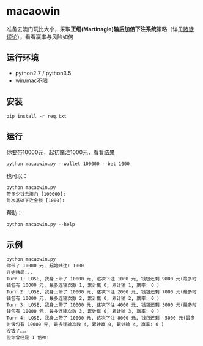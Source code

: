 # macaowin
准备去澳门玩比大小，采取**正缆(Martinagle)输后加倍下注系统**策略（详见[赌徒谬论](http://baike.baidu.com/link?url=EarWTdUIPjB6GVJPVigSUdR-x3Wegg-1iP4_qi58SPODLRsUH2Ci8ptwYdjmsWwe09_DprV7KtnLyflzFGP0uq)），看看赢率与风险如何

## 运行环境
* python2.7 / python3.5
* win/mac不限

## 安装

```
pip install -r req.txt
```

## 运行

你要带10000元，起初赌注1000元，看看结果
```
python macaowin.py --wallet 100000 --bet 1000
```

也可以：
```
python macaowin.py
带多少钱去澳门 [100000]: 
每次基础下注金额 [1000]: 
```

帮助：
```
python macaowin.py --help
```

## 示例
```
python macaowin.py
你带了 10000 元, 起始赌注: 1000
开始赌局...
Turn 1: LOSE, 我身上带了 10000 元, 这次下注 1000 元, 钱包还剩 9000 元(最多时钱包有 10000 元, 最多连输次数 1, 累计赢 0, 累计输 1, 赢率: 0 )
Turn 2: LOSE, 我身上带了 10000 元, 这次下注 2000 元, 钱包还剩 7000 元(最多时钱包有 10000 元, 最多连输次数 2, 累计赢 0, 累计输 2, 赢率: 0 )
Turn 3: LOSE, 我身上带了 10000 元, 这次下注 4000 元, 钱包还剩 3000 元(最多时钱包有 10000 元, 最多连输次数 3, 累计赢 0, 累计输 3, 赢率: 0 )
Turn 4: LOSE, 我身上带了 10000 元, 这次下注 8000 元, 钱包还剩 -5000 元(最多时钱包有 10000 元, 最多连输次数 4, 累计赢 0, 累计输 4, 赢率: 0 )
没钱了。。。
但你曾经是 1 倍神!
```
